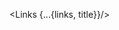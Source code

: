 <script context="module">
  import { preload } from 'helpers/preloadFuncForIndexPages'

  export preload
  export async function preload(page) {
  //   try {
  //   const { path } = page
  //   const removedSlashes = path.split('/')
  //   const lastPathSection = removedSlashes[removedSlashes.length - 1];

  //   const res = await this.fetch(path + '.json')
  //   const links = await res.json()

  //   return { links, lastPathSection }
  //   } catch(e) {
  //     console.error(`error getting data from ${path}.json`)
  //   }
  // }
</script>

<script>
  import Links from 'LinksList.svelte';
  import { makeReadableName } from 'helpers/makeReadableNameFromPath';

  export let links, lastPathSection

  const title = makeReadableName(lastPathSection)
</script>

<Links {...{links, title}}/>
